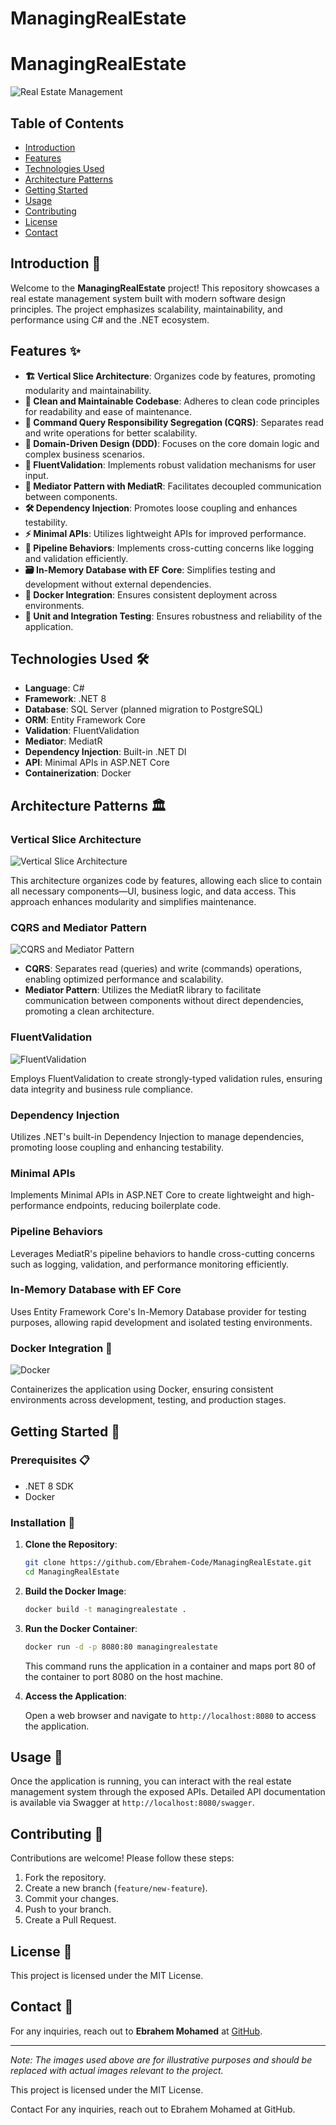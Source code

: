 # ManagingRealEstate
# ManagingRealEstate

![Real Estate Management](https://tse4.mm.bing.net/th?id=OIP.5VvG29FDkUU3E8TaJqDVFwHaGr&pid=Api)

## Table of Contents

- [Introduction](#introduction)
- [Features](#features)
- [Technologies Used](#technologies-used)
- [Architecture Patterns](#architecture-patterns)
- [Getting Started](#getting-started)
- [Usage](#usage)
- [Contributing](#contributing)
- [License](#license)
- [Contact](#contact)

## Introduction 📖

Welcome to the **ManagingRealEstate** project! This repository showcases a real estate management system built with modern software design principles. The project emphasizes scalability, maintainability, and performance using C# and the .NET ecosystem.

## Features ✨

- **🏗️ Vertical Slice Architecture**: Organizes code by features, promoting modularity and maintainability.
- **🧹 Clean and Maintainable Codebase**: Adheres to clean code principles for readability and ease of maintenance.
- **🔄 Command Query Responsibility Segregation (CQRS)**: Separates read and write operations for better scalability.
- **🧩 Domain-Driven Design (DDD)**: Focuses on the core domain logic and complex business scenarios.
- **📝 FluentValidation**: Implements robust validation mechanisms for user input.
- **🧠 Mediator Pattern with MediatR**: Facilitates decoupled communication between components.
- **🛠️ Dependency Injection**: Promotes loose coupling and enhances testability.
- **⚡ Minimal APIs**: Utilizes lightweight APIs for improved performance.
- **🚀 Pipeline Behaviors**: Implements cross-cutting concerns like logging and validation efficiently.
- **🗃️ In-Memory Database with EF Core**: Simplifies testing and development without external dependencies.
- **🐳 Docker Integration**: Ensures consistent deployment across environments.
- **🧪 Unit and Integration Testing**: Ensures robustness and reliability of the application.

## Technologies Used 🛠️

- **Language**: C#
- **Framework**: .NET 8
- **Database**: SQL Server (planned migration to PostgreSQL)
- **ORM**: Entity Framework Core
- **Validation**: FluentValidation
- **Mediator**: MediatR
- **Dependency Injection**: Built-in .NET DI
- **API**: Minimal APIs in ASP.NET Core
- **Containerization**: Docker

## Architecture Patterns 🏛️

### Vertical Slice Architecture

![Vertical Slice Architecture](https://tse3.mm.bing.net/th?id=OIP.1fybS3xW5J-WFyTfDdzOpAHaDr&pid=Api)

This architecture organizes code by features, allowing each slice to contain all necessary components—UI, business logic, and data access. This approach enhances modularity and simplifies maintenance.

### CQRS and Mediator Pattern

![CQRS and Mediator Pattern](https://tse4.mm.bing.net/th?id=OIP.5VvG29FDkUU3E8TaJqDVFwHaGr&pid=Api)

- **CQRS**: Separates read (queries) and write (commands) operations, enabling optimized performance and scalability.
- **Mediator Pattern**: Utilizes the MediatR library to facilitate communication between components without direct dependencies, promoting a clean architecture.

### FluentValidation

![FluentValidation](https://tse2.mm.bing.net/th?id=OIP.an1cKkXUL9c9CHQXkEdLPgHaD8&pid=Api)

Employs FluentValidation to create strongly-typed validation rules, ensuring data integrity and business rule compliance.

### Dependency Injection

Utilizes .NET's built-in Dependency Injection to manage dependencies, promoting loose coupling and enhancing testability.

### Minimal APIs

Implements Minimal APIs in ASP.NET Core to create lightweight and high-performance endpoints, reducing boilerplate code.

### Pipeline Behaviors

Leverages MediatR's pipeline behaviors to handle cross-cutting concerns such as logging, validation, and performance monitoring efficiently.

### In-Memory Database with EF Core

Uses Entity Framework Core's In-Memory Database provider for testing purposes, allowing rapid development and isolated testing environments.

### Docker Integration 🐳

![Docker](https://tse3.mm.bing.net/th?id=OIP.hUZsjUH0IiisID3bFiSA1wHaHy&pid=Api)

Containerizes the application using Docker, ensuring consistent environments across development, testing, and production stages.

## Getting Started 🚀

### Prerequisites 📋

- .NET 8 SDK
- Docker

### Installation 🔧

1. **Clone the Repository**:

   ```bash
   git clone https://github.com/Ebrahem-Code/ManagingRealEstate.git
   cd ManagingRealEstate
   ```

2. **Build the Docker Image**:

   ```bash
   docker build -t managingrealestate .
   ```

3. **Run the Docker Container**:

   ```bash
   docker run -d -p 8080:80 managingrealestate
   ```

   This command runs the application in a container and maps port 80 of the container to port 8080 on the host machine.

4. **Access the Application**:

   Open a web browser and navigate to `http://localhost:8080` to access the application.

## Usage 🏡

Once the application is running, you can interact with the real estate management system through the exposed APIs. Detailed API documentation is available via Swagger at `http://localhost:8080/swagger`.

## Contributing 🤝

Contributions are welcome! Please follow these steps:

1. Fork the repository.
2. Create a new branch (`feature/new-feature`).
3. Commit your changes.
4. Push to your branch.
5. Create a Pull Request.

## License 📜

This project is licensed under the MIT License.

## Contact 📩

For any inquiries, reach out to **Ebrahem Mohamed** at [GitHub](https://github.com/Ebrahem-Code).

---

*Note: The images used above are for illustrative purposes and should be replaced with actual images relevant to the project.*

This project is licensed under the MIT License.

Contact
For any inquiries, reach out to Ebrahem Mohamed at GitHub.

